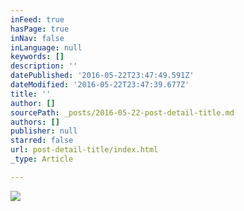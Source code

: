 ```yaml
---
inFeed: true
hasPage: true
inNav: false
inLanguage: null
keywords: []
description: ''
datePublished: '2016-05-22T23:47:49.591Z'
dateModified: '2016-05-22T23:47:39.677Z'
title: ''
author: []
sourcePath: _posts/2016-05-22-post-detail-title.md
authors: []
publisher: null
starred: false
url: post-detail-title/index.html
_type: Article

---
```

![](https://the-grid-user-content.s3-us-west-2.amazonaws.com/9c7f69dc-7b56-4af4-8896-c011f3f1de31.jpg)